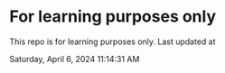 # For learning purposes only
This repo is for learning purposes only.
Last updated at

Saturday, April 6, 2024 11:14:31 AM

